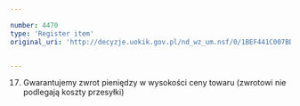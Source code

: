```yaml
---

number: 4470
type: 'Register item'
original_uri: 'http://decyzje.uokik.gov.pl/nd_wz_um.nsf/0/1BEF441C007BDC69C1257B4900400E07?OpenDocument'


---
```


17. Gwarantujemy zwrot pieniędzy w wysokości ceny towaru (zwrotowi nie podlegają koszty przesyłki)
